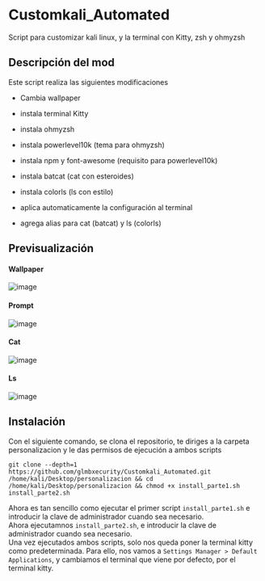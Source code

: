 # Customkali_Automated
Script para customizar kali linux, y la terminal con Kitty, zsh y ohmyzsh
## Descripción del mod
Este script realiza las siguientes modificaciones  

- Cambia wallpaper
- instala terminal Kitty
- instala ohmyzsh
- instala powerlevel10k (tema para ohmyzsh)
- instala npm y font-awesome (requisito para powerlevel10k)
- instala batcat (cat con esteroides)
- instala colorls (ls con estilo)  

- aplica automaticamente la configuración al terminal  
- agrega alias para cat (batcat) y ls (colorls)  

## Previsualización
#### Wallpaper  
![image](https://github.com/glmbxecurity/Customkali_Automated/assets/137443771/d8c164d8-e2f9-4b03-89d7-2df4e9affc0f)  
#### Prompt  
![image](https://github.com/glmbxecurity/Customkali_Automated/assets/137443771/955eba4f-13d9-47cc-b3e1-b48f0738618c)  
#### Cat  
![image](https://github.com/glmbxecurity/Customkali_Automated/assets/137443771/f160303f-1625-475f-9686-1056eaf9162f)  
#### Ls  
![image](https://github.com/glmbxecurity/Customkali_Automated/assets/137443771/27926f4a-a1fa-4d21-a8dc-0e57fea36dca)  



## Instalación
Con el siguiente comando, se clona el repositorio, te diriges a la carpeta personalizacion y le das permisos de ejecución a ambos scripts
```
git clone --depth=1 https://github.com/glmbxecurity/Customkali_Automated.git /home/kali/Desktop/personalizacion && cd /home/kali/Desktop/personalizacion && chmod +x install_parte1.sh install_parte2.sh
```

Ahora es tan sencillo como ejecutar el primer script ```install_parte1.sh``` e introducir la clave de administrador cuando sea necesario.  
Ahora ejecutamnos ```install_parte2.sh```, e introducir la clave de administrador cuando sea necesario.  
Una vez ejecutados ambos scripts, solo nos queda poner la terminal kitty como predeterminada. Para ello, nos vamos a ```Settings Manager > Default Applications```, y cambiamos el terminal que viene por defecto, por el terminal kitty.


